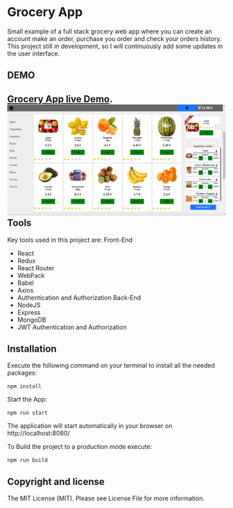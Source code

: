 # Grocery App
Small example of a full stack grocery web app where you can create an account make an order, purchase you order and check your orders history.
This project still in development, so I will continuously add some updates in the user interface.

DEMO  
----  
[Grocery App live Demo](https://radiant-basin-25119.herokuapp.com/#/).
![Texto alternativo](/app.png)
Tools
-----  
Key tools used in this project are:
Front-End
- React
- Redux
- React Router
- WebPack
- Babel
- Axios
- Authentication and Authorization
Back-End
- NodeJS
- Express
- MongoDB
- JWT Authentication and Authorization

Installation  
------------  
Execute the following command on your terminal to install all the needed packages:  

    npm install  
Start the App:  

    npm run start
The application will start automatically in your browser on http://localhost:8080/

To Build the project to a production mode execute:  

    npm run build


Copyright and license  
---------------------  

The MIT License (MIT). Please see License File for more information.
